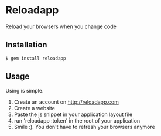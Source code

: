 # Reloadapp

Reload your browsers when you change code

## Installation

    $ gem install reloadapp

## Usage

Using is simple. 

1. Create an account on http://reloadapp.com
2. Create a website
3. Paste the js snippet in your application layout file
4. run 'reloadapp :token' in the root of your application
5. Smile :). You don't have to refresh your browsers anymore

